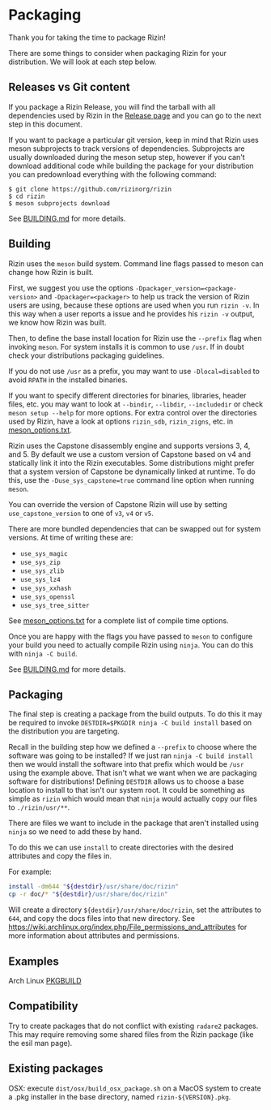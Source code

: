 Packaging
=========

Thank you for taking the time to package Rizin!

There are some things to consider when packaging Rizin for your distribution.
We will look at each step below.

Releases vs Git content
--------------

If you package a Rizin Release, you will find the tarball with all
dependencies used by Rizin in the
[Release page](https://github.com/rizinorg/rizin/releases) and you can go to
the next step in this document.

If you want to package a particular git version, keep in mind that Rizin uses
meson subprojects to track versions of dependencies. Subprojects are usually
downloaded during the meson setup step, however if you can't download
additional code while building the package for your distribution you can
predownload everything with the following command:
```
$ git clone https://github.com/rizinorg/rizin
$ cd rizin
$ meson subprojects download
```

See [BUILDING.md][] for more details.

Building
--------

Rizin uses the `meson` build system. Command line flags passed to meson can
change how Rizin is built.

First, we suggest you use the options `-Dpackager_version=<package-version>`
and `-Dpackager=<packager>` to help us track the version of Rizin users are
using, because these options are used when you run `rizin -v`. In this way
when a user reports a issue and he provides his `rizin -v` output, we know
how Rizin was built.

Then, to define the base install location for Rizin use the `--prefix` flag when
invoking `meson`. For system installs it is common to use `/usr`. If in doubt
check your distributions packaging guidelines.

If you do not use `/usr` as a prefix, you may want to use `-Dlocal=disabled` to
avoid `RPATH` in the installed binaries.

If you want to specify different directories for binaries, libraries, header
files, etc. you may want to look at `--bindir`, `--libdir`, `--includedir` or
check `meson setup --help` for more options. For extra control over the
directories used by Rizin, have a look at options `rizin_sdb`, `rizin_zigns`,
etc. in [meson_options.txt][].

Rizin uses the Capstone disassembly engine and supports versions 3, 4, and 5.
By default we use a custom version of Capstone based on v4 and statically link
it into the Rizin executables.  Some distributions might prefer that a system
version of Capstone be dynamically linked at runtime. To do this, use the
`-Duse_sys_capstone=true` command line option when running `meson`.

You can override the version of Capstone Rizin will use by setting
`use_capstone_version` to one of `v3`, `v4` or `v5`.

There are more bundled dependencies that can be swapped out for system versions.
At time of writing these are:
* `use_sys_magic`
* `use_sys_zip`
* `use_sys_zlib`
* `use_sys_lz4`
* `use_sys_xxhash`
* `use_sys_openssl`
* `use_sys_tree_sitter`

See [meson_options.txt][] for a complete list of compile time options.

Once you are happy with the flags you have passed to `meson` to configure your
build you need to actually compile Rizin using `ninja`. You can do this with
`ninja -C build`.

See [BUILDING.md][] for more details.

Packaging
---------

The final step is creating a package from the build outputs. To do this it may
be required to invoke `DESTDIR=$PKGDIR ninja -C build install` based on the
distribution you are targeting.

Recall in the building step how we defined a `--prefix` to choose where the
software was going to be installed? If we just ran `ninja -C build install`
then we would install the software into that prefix which would be `/usr` using
the example above. That isn't what we want when we are packaging software for
distributions! Defining `DESTDIR` allows us to choose a base location to install
to that isn't our system root. It could be something as simple as `rizin` which
would mean that `ninja` would actually copy our files to `./rizin/usr/**`.

There are files we want to include in the package that aren't installed using
`ninja` so we need to add these by hand.

To do this we can use `install` to create directories with the desired attributes
and copy the files in.

For example:

```sh
install -dm644 "${destdir}/usr/share/doc/rizin"
cp -r doc/* "${destdir}/usr/share/doc/rizin"
```

Will create a directory `${destdir}/usr/share/doc/rizin`, set the attributes to
`644`, and copy the docs files into that new directory. See
https://wiki.archlinux.org/index.php/File_permissions_and_attributes for more
information about attributes and permissions.

Examples
--------

Arch Linux [PKGBUILD](https://aur.archlinux.org/cgit/aur.git/plain/PKGBUILD?h=rizin-git)

Compatibility
-------------

Try to create packages that do not conflict with existing `radare2` packages.
This may require removing some shared files from the Rizin package (like the
esil man page).

Existing packages
-----------------

OSX: execute `dist/osx/build_osx_package.sh` on a MacOS system to create a .pkg installer in the base directory, named `rizin-${VERSION}.pkg`.


[BUILDING.md]: https://github.com/rizinorg/rizin/blob/dev/BUILDING.md
[meson_options.txt]: https://github.com/rizinorg/rizin/blob/dev/meson_options.txt

